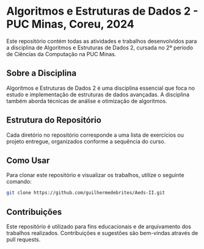 # Algoritmos e Estruturas de Dados 2 - PUC Minas, Coreu, 2024

Este repositório contém todas as atividades e trabalhos desenvolvidos para a disciplina de Algoritmos e Estruturas de Dados 2, cursada no 2º período de Ciências da Computação na PUC Minas.

## Sobre a Disciplina

Algoritmos e Estruturas de Dados 2 é uma disciplina essencial que foca no estudo e implementação de estruturas de dados avançadas. A disciplina também aborda técnicas de análise e otimização de algoritmos.

## Estrutura do Repositório

Cada diretório no repositório corresponde a uma lista de exercícios ou projeto entregue, organizados conforme a sequência do curso.

## Como Usar

Para clonar este repositório e visualizar os trabalhos, utilize o seguinte comando:

```bash
git clone https://github.com/guilhermedebrites/Aeds-II.git
```

## Contribuições

Este repositório é utilizado para fins educacionais e de arquivamento dos trabalhos realizados. Contribuições e sugestões são bem-vindas através de pull requests.
